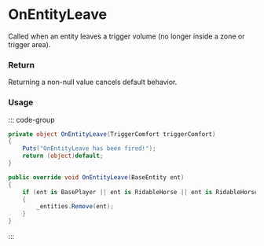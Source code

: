 # OnEntityLeave
<Badge type="info" text="Entity"/>[<Badge type="danger" text="Carbon Compatible"/>](https://github.com/CarbonCommunity/Carbon)[<Badge type="warning" text="Oxide Compatible"/>](https://github.com/OxideMod/Oxide.Rust)
Called when an entity leaves a trigger volume (no longer inside a zone or trigger area).

### Return
Returning a non-null value cancels default behavior.

### Usage
::: code-group
```csharp [Example]
private object OnEntityLeave(TriggerComfort triggerComfort)
{
	Puts("OnEntityLeave has been fired!");
	return (object)default;
}
```
```csharp [Source — Assembly-CSharp @ TriggerComfort]
public override void OnEntityLeave(BaseEntity ent)
{
	if (ent is BasePlayer || ent is RidableHorse || ent is RidableHorse2)
	{
		_entities.Remove(ent);
	}
}

```
:::
